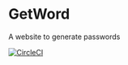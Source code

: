 # GetWord
A website to generate passwords

[![CircleCI](https://circleci.com/bb/thejarne/getword.svg?style=svg&circle-token=b3f67057a906a2eec784dc51433d36ca06d9a43d)](https://circleci.com/bb/thejarne/getword)
